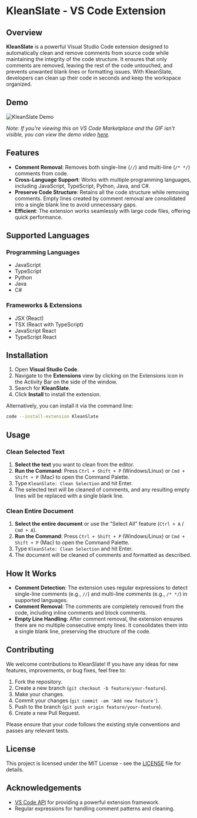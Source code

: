 # KleanSlate - VS Code Extension

## Overview

**KleanSlate** is a powerful Visual Studio Code extension designed to automatically clean and remove comments from source code while maintaining the integrity of the code structure. It ensures that only comments are removed, leaving the rest of the code untouched, and prevents unwanted blank lines or formatting issues. With KleanSlate, developers can clean up their code in seconds and keep the workspace organized.

## Demo

![KleanSlate Demo](assets/demo.gif)

*Note: If you're viewing this on VS Code Marketplace and the GIF isn't visible, you can view the demo video [here](https://github.com/prit-nadoda/vs-ext-injectify/blob/main/assets/demo.mp4).*

## Features

- **Comment Removal**: Removes both single-line (`//`) and multi-line (`/* */`) comments from code.
- **Cross-Language Support**: Works with multiple programming languages, including JavaScript, TypeScript, Python, Java, and C#.
- **Preserve Code Structure**: Retains all the code structure while removing comments. Empty lines created by comment removal are consolidated into a single blank line to avoid unnecessary gaps.
- **Efficient**: The extension works seamlessly with large code files, offering quick performance.

## Supported Languages

### Programming Languages
- JavaScript
- TypeScript
- Python
- Java
- C#

### Frameworks & Extensions
- JSX (React)
- TSX (React with TypeScript)
- JavaScript React
- TypeScript React

## Installation

1. Open **Visual Studio Code**.
2. Navigate to the **Extensions** view by clicking on the Extensions icon in the Activity Bar on the side of the window.
3. Search for **KleanSlate**.
4. Click **Install** to install the extension.

Alternatively, you can install it via the command line:

```bash
code --install-extension KleanSlate
```

## Usage

### Clean Selected Text

1. **Select the text** you want to clean from the editor.
2. **Run the Command**: Press `Ctrl + Shift + P` (Windows/Linux) or `Cmd + Shift + P` (Mac) to open the Command Palette.
3. Type `KleanSlate: Clean Selection` and hit Enter.
4. The selected text will be cleaned of comments, and any resulting empty lines will be replaced with a single blank line.

### Clean Entire Document

1. **Select the entire document** or use the "Select All" feature (`Ctrl + A` / `Cmd + A`).
2. **Run the Command**: Press `Ctrl + Shift + P` (Windows/Linux) or `Cmd + Shift + P` (Mac) to open the Command Palette.
3. Type `KleanSlate: Clean Selection` and hit Enter.
4. The document will be cleaned of comments and formatted as described.

## How It Works

- **Comment Detection**: The extension uses regular expressions to detect single-line comments (e.g., `//`) and multi-line comments (e.g., `/* */`) in supported languages.
- **Comment Removal**: The comments are completely removed from the code, including inline comments and block comments.
- **Empty Line Handling**: After comment removal, the extension ensures there are no multiple consecutive empty lines. It consolidates them into a single blank line, preserving the structure of the code.

## Contributing

We welcome contributions to KleanSlate! If you have any ideas for new features, improvements, or bug fixes, feel free to:

1. Fork the repository.
2. Create a new branch (`git checkout -b feature/your-feature`).
3. Make your changes.
4. Commit your changes (`git commit -am 'Add new feature'`).
5. Push to the branch (`git push origin feature/your-feature`).
6. Create a new Pull Request.

Please ensure that your code follows the existing style conventions and passes any relevant tests.

## License

This project is licensed under the MIT License - see the [LICENSE](LICENSE) file for details.

## Acknowledgements

- [VS Code API](https://code.visualstudio.com/api) for providing a powerful extension framework.
- Regular expressions for handling comment patterns and cleaning.
